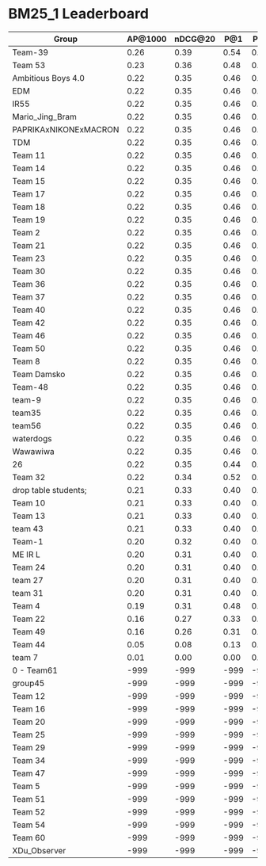 # BM25_1 Leaderboard

| Group | AP@1000 | nDCG@20 | P@1 | P@5 |
|-----|-----|-----|-----|-----|
| Team-39 | 0.26 | 0.39 | 0.54 | 0.33 |
| Team 53 | 0.23 | 0.36 | 0.48 | 0.31 |
| Ambitious Boys 4.0 | 0.22 | 0.35 | 0.46 | 0.30 |
| EDM | 0.22 | 0.35 | 0.46 | 0.30 |
| IR55 | 0.22 | 0.35 | 0.46 | 0.30 |
| Mario_Jing_Bram | 0.22 | 0.35 | 0.46 | 0.30 |
| PAPRIKAxNIKONExMACRON | 0.22 | 0.35 | 0.46 | 0.30 |
| TDM | 0.22 | 0.35 | 0.46 | 0.30 |
| Team 11 | 0.22 | 0.35 | 0.46 | 0.30 |
| Team 14 | 0.22 | 0.35 | 0.46 | 0.30 |
| Team 15 | 0.22 | 0.35 | 0.46 | 0.30 |
| Team 17 | 0.22 | 0.35 | 0.46 | 0.30 |
| Team 18 | 0.22 | 0.35 | 0.46 | 0.30 |
| Team 19 | 0.22 | 0.35 | 0.46 | 0.30 |
| Team 2 | 0.22 | 0.35 | 0.46 | 0.30 |
| Team 21 | 0.22 | 0.35 | 0.46 | 0.30 |
| Team 23 | 0.22 | 0.35 | 0.46 | 0.30 |
| Team 30 | 0.22 | 0.35 | 0.46 | 0.30 |
| Team 36 | 0.22 | 0.35 | 0.46 | 0.30 |
| Team 37 | 0.22 | 0.35 | 0.46 | 0.30 |
| Team 40 | 0.22 | 0.35 | 0.46 | 0.30 |
| Team 42 | 0.22 | 0.35 | 0.46 | 0.30 |
| Team 46 | 0.22 | 0.35 | 0.46 | 0.30 |
| Team 50 | 0.22 | 0.35 | 0.46 | 0.30 |
| Team 8 | 0.22 | 0.35 | 0.46 | 0.30 |
| Team Damsko | 0.22 | 0.35 | 0.46 | 0.30 |
| Team-48 | 0.22 | 0.35 | 0.46 | 0.30 |
| team-9 | 0.22 | 0.35 | 0.46 | 0.30 |
| team35 | 0.22 | 0.35 | 0.46 | 0.30 |
| team56 | 0.22 | 0.35 | 0.46 | 0.30 |
| waterdogs | 0.22 | 0.35 | 0.46 | 0.30 |
| Wawawiwa | 0.22 | 0.35 | 0.46 | 0.30 |
| 26 | 0.22 | 0.35 | 0.44 | 0.30 |
| Team 32 | 0.22 | 0.34 | 0.52 | 0.31 |
| drop table students; | 0.21 | 0.33 | 0.40 | 0.30 |
| Team 10 | 0.21 | 0.33 | 0.40 | 0.30 |
| Team 13 | 0.21 | 0.33 | 0.40 | 0.30 |
| team 43 | 0.21 | 0.33 | 0.40 | 0.30 |
| Team-1 | 0.20 | 0.32 | 0.40 | 0.28 |
| ME IR L | 0.20 | 0.31 | 0.40 | 0.29 |
| Team 24 | 0.20 | 0.31 | 0.40 | 0.29 |
| team 27 | 0.20 | 0.31 | 0.40 | 0.29 |
| team 31 | 0.20 | 0.31 | 0.40 | 0.29 |
| Team 4 | 0.19 | 0.31 | 0.48 | 0.28 |
| Team 22 | 0.16 | 0.27 | 0.33 | 0.26 |
| Team 49 | 0.16 | 0.26 | 0.31 | 0.26 |
| Team 44 | 0.05 | 0.08 | 0.13 | 0.09 |
| team 7 | 0.01 | 0.00 | 0.00 | 0.00 |
| 0 - Team61 | -999 | -999 | -999 | -999 |
| group45 | -999 | -999 | -999 | -999 |
| Team 12 | -999 | -999 | -999 | -999 |
| Team 16 | -999 | -999 | -999 | -999 |
| Team 20 | -999 | -999 | -999 | -999 |
| Team 25 | -999 | -999 | -999 | -999 |
| Team 29 | -999 | -999 | -999 | -999 |
| Team 34 | -999 | -999 | -999 | -999 |
| Team 47 | -999 | -999 | -999 | -999 |
| Team 5 | -999 | -999 | -999 | -999 |
| Team 51 | -999 | -999 | -999 | -999 |
| Team 52 | -999 | -999 | -999 | -999 |
| Team 54 | -999 | -999 | -999 | -999 |
| Team 60 | -999 | -999 | -999 | -999 |
| XDu_Observer | -999 | -999 | -999 | -999 |

